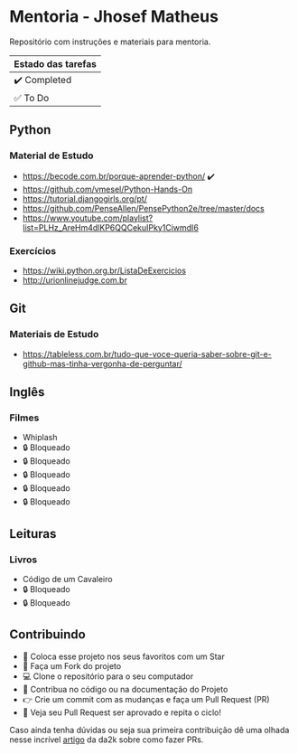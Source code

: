 # Mentoria - Jhosef Matheus

Repositório com instruções e materiais para mentoria.

| Estado das tarefas           |
|------------------------------|
| :heavy_check_mark: Completed |
| :white_check_mark: To Do     |

## Python

### Material de Estudo

- https://becode.com.br/porque-aprender-python/ :heavy_check_mark:
- https://github.com/vmesel/Python-Hands-On
- https://tutorial.djangogirls.org/pt/
- https://github.com/PenseAllen/PensePython2e/tree/master/docs
- https://www.youtube.com/playlist?list=PLHz_AreHm4dlKP6QQCekuIPky1CiwmdI6

### Exercícios

- https://wiki.python.org.br/ListaDeExercicios
- http://urionlinejudge.com.br

## Git

### Materiais de Estudo

- https://tableless.com.br/tudo-que-voce-queria-saber-sobre-git-e-github-mas-tinha-vergonha-de-perguntar/

## Inglês

### Filmes

- Whiplash
- :lock: Bloqueado <!-- - A Corrente do Bem -->
- :lock: Bloqueado <!-- - Hector e a Procura da Felicidade -->
- :lock: Bloqueado <!-- - Poder Além da Vida -->
- :lock: Bloqueado <!-- - De Porta em Porta -->
- :lock: Bloqueado <!-- - Até o Último Homem -->

## Leituras

### Livros

- Código de um Cavaleiro
- :lock: Bloqueado <!-- - O Cavaleiro Preso Na Armadura -->
- :lock: Bloqueado <!-- - O Poder do Hábito -->

## Contribuindo

- :star2: Coloca esse projeto nos seus favoritos com um Star
- :fork_and_knife: Faça um Fork do projeto
- :computer: Clone o repositório para o seu computador
- :wrench: Contribua no código ou na documentação do Projeto
- :point_right: Crie um commit com as mudanças e faça um Pull Request (PR)
- :tada: Veja seu Pull Request ser aprovado e repita o ciclo!

Caso ainda tenha dúvidas ou seja sua primeira contribuição dê uma olhada nesse incrível [artigo](https://blog.da2k.com.br/2015/02/04/git-e-github-do-clone-ao-pull-request/) da da2k sobre como fazer PRs.
